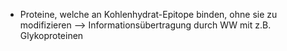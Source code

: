 - Proteine, welche an Kohlenhydrat-Epitope binden, ohne sie zu modifizieren 
--> Informationsübertragung durch WW mit z.B. Glykoproteinen